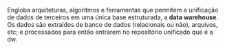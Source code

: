Engloba arquiteturas, algoritmos e ferramentas que permitem a unificação de dados de terceiros em uma única base estruturada, a **data warehouse**. Os dados são extraídos de banco de dados (relacionais ou não), arquivos, etc; e processados para então entrarem no repositório unificado que é a dw.